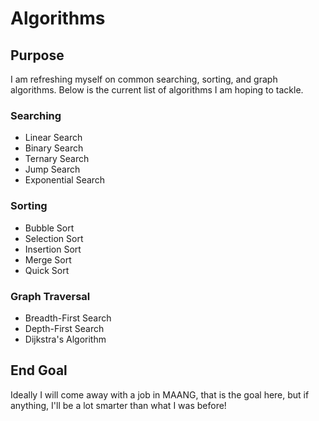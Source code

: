 # Algorithms

## Purpose
I am refreshing myself on common searching, sorting, and graph algorithms.
Below is the current list of algorithms I am hoping to tackle.

### Searching
* Linear Search
* Binary Search
* Ternary Search
* Jump Search
* Exponential Search

### Sorting
* Bubble Sort
* Selection Sort
* Insertion Sort
* Merge Sort
* Quick Sort

### Graph Traversal
* Breadth-First Search
* Depth-First Search
* Dijkstra's Algorithm

## End Goal
Ideally I will come away with a job in MAANG, that is the goal here, but if anything, I'll be a lot smarter than what I was before!